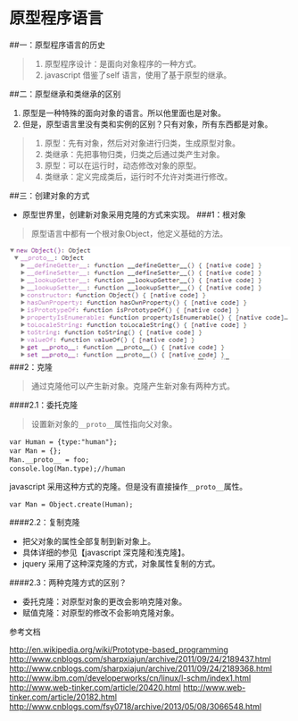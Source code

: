 # 原型程序语言

##一：原型程序语言的历史
> 1. 原型程序设计：是面向对象程序的一种方式。
> 1. javascript 借鉴了self 语言，使用了基于原型的继承。

##二：原型继承和类继承的区别

1. 原型是一种特殊的面向对象的语言。所以他里面也是对象。
1. 但是，原型语言里没有类和实例的区别？只有对象，所有东西都是对象。

> 1. 原型：先有对象，然后对对象进行归类，生成原型对象。
> 1. 类继承：先把事物归类，归类之后通过类产生对象。
> 1. 原型：可以在运行时，动态修改对象的原型。
> 1. 类继承：定义完成类后，运行时不允许对类进行修改。

##三：创建对象的方式

- 原型世界里，创建新对象采用克隆的方式来实现。
###1：根对象
>原型语言中都有一个根对象Object，他定义基础的方法。
		
![javascript 根对象](/image/object_function/object.png)
###2：克隆
>通过克隆他可以产生新对象。克隆产生新对象有两种方式。

####2.1：委托克隆
>设置新对象的`__proto__`属性指向父对象。

	var Human = {type:"human"};
	var Man = {};
	Man.__proto__ = foo; 
	console.log(Man.type);//human
javascript 采用这种方式的克隆。但是没有直接操作`__proto__`属性。

	var Man = Object.create(Human);

####2.2：复制克隆
- 把父对象的属性全部复制到新对象上。
- 具体详细的参见【javascript 深克隆和浅克隆】。
- jquery 采用了这种深克隆的方式，对象属性复制的方式。

####2.3：两种克隆方式的区别？
- 委托克隆：对原型对象的更改会影响克隆对象。
- 赋值克隆：对原型的修改不会影响克隆对象。


参考文档

http://en.wikipedia.org/wiki/Prototype-based_programming
http://www.cnblogs.com/sharpxiajun/archive/2011/09/24/2189437.html
http://www.cnblogs.com/sharpxiajun/archive/2011/09/24/2189368.html
http://www.ibm.com/developerworks/cn/linux/l-schm/index1.html
http://www.web-tinker.com/article/20420.html
http://www.web-tinker.com/article/20182.html
http://www.cnblogs.com/fsy0718/archive/2013/05/08/3066548.html


 
